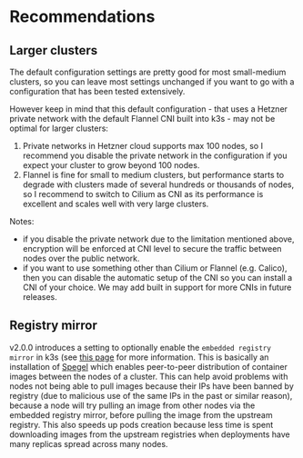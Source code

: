# Recommendations

## Larger clusters

The default configuration settings are pretty good for most small-medium clusters, so you can leave most settings unchanged if you want to go with a configuration that has been tested extensively.

However keep in mind that this default configuration - that uses a Hetzner private network with the default Flannel CNI built into k3s - may not be optimal for larger clusters:

1. Private networks in Hetzner cloud supports max 100 nodes, so I recommend you disable the private network in the configuration if you expect your cluster to grow beyond 100 nodes.
2. Flannel is fine for small to medium clusters, but performance starts to degrade with clusters made of several hundreds or thousands of nodes, so I recommend to switch to Cilium as CNI as its performance is excellent and scales well with very large clusters.

Notes:
- if you disable the private network due to the limitation mentioned above, encryption will be enforced at CNI level to secure the traffic between nodes over the public network.
- if you want to use something other than Cilium or Flannel (e.g. Calico), then you can disable the automatic setup of the CNI so you can install a CNI of your choice. We may add built in support for more CNIs in future releases.

## Registry mirror

v2.0.0 introduces a setting to optionally enable the `embedded registry mirror` in k3s (see [this page](https://docs.k3s.io/installation/registry-mirror) for more information. This is basically an installation of [Spegel](https://github.com/spegel-org/spegel) which enables peer-to-peer distribution of container images between the nodes of a cluster. This can help avoid problems with nodes not being able to pull images because their IPs have been banned by registry (due to malicious use of the same IPs in the past or similar reason), because a node will try pulling an image from other nodes via the embedded registry mirror, before pulling the image from the upstream registry. This also speeds up pods creation because less time is spent downloading images from the upstream registries when deployments have many replicas spread across many nodes.
